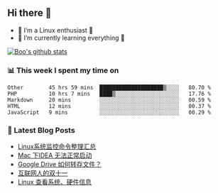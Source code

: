 ## Hi there 👋
* 🔭 I’m a Linux enthusiast 🐧️
* 🏃️ I’m currently learning everything 🏃️

[![Boo's github stats](https://github-readme-stats.vercel.app/api?username=0xAiKang)](https://github.com/anuraghazra/github-readme-stats)

<!-- [![Most Used Langs](https://github-readme-stats.vercel.app/api/top-langs/?username=0xAiKang)](https://github.com/anuraghazra/github-readme-stats) -->

### 📊 This week I spent my time on
<!--START_SECTION:waka-->
```text
Other        45 hrs 59 mins  ████████████████████▒░░░░   80.70 % 
PHP          10 hrs 7 mins   ████▒░░░░░░░░░░░░░░░░░░░░   17.76 % 
Markdown     20 mins         ░░░░░░░░░░░░░░░░░░░░░░░░░   00.59 % 
HTML         12 mins         ░░░░░░░░░░░░░░░░░░░░░░░░░   00.37 % 
JavaScript   9 mins          ░░░░░░░░░░░░░░░░░░░░░░░░░   00.29 % 
```
<!--END_SECTION:waka-->

### 📕 Latest Blog Posts
<!-- BLOG-POST-LIST:START -->
- [Linux系统监控命令整理汇总](https://www.0x2beace.com/summary-of-linux-system-monitoring-commands/)
- [Mac 下IDEA 无法正常启动](https://www.0x2beace.com/idea-cannot-start-normally-under-mac/)
- [Google Drive 如何转存文件？](https://www.0x2beace.com/how-does-google-drive-transfer-files/)
- [互联网人的双十一](https://www.0x2beace.com/double-eleven-for-internet-people/)
- [Linux 查看系统、硬件信息](https://www.0x2beace.com/linux-view-system-and-hardware-information/)
<!-- BLOG-POST-LIST:END -->


